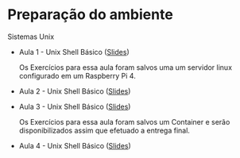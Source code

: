 # Preparação do ambiente
Sistemas Unix

* Aula 1 - Unix Shell Básico ([Slides](https://github.com/ai2-education-fiep-turma-4/01-preparacao-do-ambiente/blob/main/slides/Aula1/))

    Os Exercícios para essa aula foram salvos uma um servidor linux configurado em um Raspberry Pi 4.

* Aula 2 - Unix Shell Básico ([Slides](https://github.com/ai2-education-fiep-turma-4/01-preparacao-do-ambiente/blob/main/slides/Aula2/))


* Aula 3 - Unix Shell Básico ([Slides](https://github.com/ai2-education-fiep-turma-4/01-preparacao-do-ambiente/blob/main/slides/Aula3/))

    Os Exercícios para essa aula foram salvos um Container e serão disponibilizados assim que efetuado a entrega final.

* Aula 4 - Unix Shell Básico ([Slides](https://github.com/ai2-education-fiep-turma-4/01-preparacao-do-ambiente/blob/main/slides/Aula4/))






